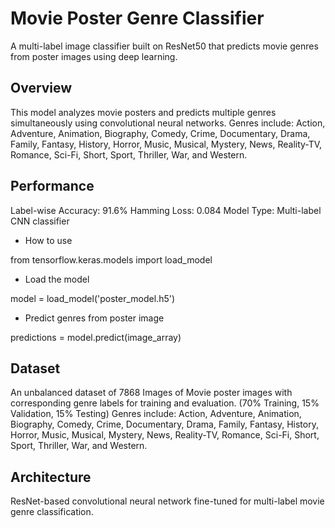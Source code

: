 # Movie Poster Genre Classifier
A multi-label image classifier built on ResNet50 that predicts movie genres from poster images using deep learning.

## Overview
This model analyzes movie posters and predicts multiple genres simultaneously using convolutional neural networks.
Genres include: Action, Adventure, Animation, Biography, Comedy, Crime, Documentary, Drama, Family, Fantasy, History, Horror, Music, Musical, Mystery, News, Reality-TV, Romance, Sci-Fi, Short, Sport, Thriller, War, and Western.

## Performance
Label-wise Accuracy: 91.6%
Hamming Loss: 0.084
Model Type: Multi-label CNN classifier

- How to use

from tensorflow.keras.models import load_model

- Load the model

model = load_model('poster_model.h5')

- Predict genres from poster image

predictions = model.predict(image_array)

## Dataset
An unbalanced dataset of 7868 Images of Movie poster images with corresponding genre labels for training and evaluation.
(70% Training, 15% Validation, 15% Testing)
Genres include: Action, Adventure, Animation, Biography, Comedy, Crime, Documentary, Drama, Family, Fantasy, History, Horror, Music, Musical, Mystery, News, Reality-TV, Romance, Sci-Fi, Short, Sport, Thriller, War, and Western.

## Architecture
ResNet-based convolutional neural network fine-tuned for multi-label movie genre classification.

